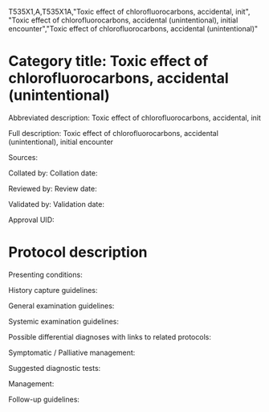 T535X1,A,T535X1A,"Toxic effect of chlorofluorocarbons, accidental, init", "Toxic effect of chlorofluorocarbons, accidental (unintentional), initial encounter","Toxic effect of chlorofluorocarbons, accidental (unintentional)"
# Category title: Toxic effect of chlorofluorocarbons, accidental (unintentional)

Abbreviated description: Toxic effect of chlorofluorocarbons, accidental, init

Full description: Toxic effect of chlorofluorocarbons, accidental (unintentional), initial encounter

Sources:

Collated by:
Collation date:

Reviewed by:
Review date:

Validated by:
Validation date:

Approval UID:

# Protocol description

Presenting conditions:

History capture guidelines:

General examination guidelines:

Systemic examination guidelines:

Possible differential diagnoses with links to related protocols:

Symptomatic / Palliative management:

Suggested diagnostic tests:

Management:

Follow-up guidelines:
